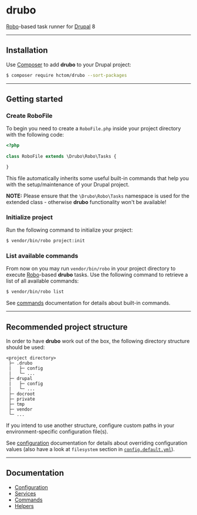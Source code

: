 # drubo

[Robo][robo]-based task runner for [Drupal][drupal] 8

---

## Installation

Use [Composer][composer] to add **drubo** to your Drupal project: 

```sh
$ composer require hctom/drubo --sort-packages
```

---

## Getting started

### Create RoboFile

To begin you need to create a ```RoboFile.php``` inside your project directory 
with the following code:

```php
<?php
 
class RoboFile extends \Drubo\Robo\Tasks {

}
```

This file automatically inherits some useful built-in commands that help you 
with the setup/maintenance of your Drupal project.

**NOTE:** Please ensure that the ```\Drubo\Robo\Tasks``` namespace is used for 
the extended class - otherwise **drubo** functionality won't be available!

### Initialize project

Run the following command to initialize your project:

```sh
$ vendor/bin/robo project:init
```

### List available commands

From now on you may run ```vendor/bin/robo``` in your project directory to 
execute [Robo][robo]-based **drubo** tasks. Use the following command to 
retrieve a list of all available commands:

```sh
$ vendor/bin/robo list
```

See [commands][toc.commands] documentation for details about built-in commands.

---

## Recommended project structure

In order to have **drubo** work out of the box, the following directory 
structure should be used:

```
<project directory>
 ├─ .drubo
 |   ├─ config
 |   └─ ...
 ├─ drupal
 |   ├─ config
 |   └─ ...
 ├─ docroot
 ├─ private
 ├─ tmp
 ├─ vendor
 └─ ...
```

If you intend to use another structure, configure custom paths in your 
environment-specific configuration file(s). 

See [configuration][toc.configuration] documentation for details about overriding 
configuration values (also have a look at ```filesystem``` section in
[```config.default.yml```][config]).

---

## Documentation

* [Configuration][toc.configuration]
* [Services][toc.services]
* [Commands][toc.commands]
* [Helpers][toc.helpers]

[composer]: https://getcomposer.org/
[config]: config.default.yml
[drupal]: https://drupal.org/
[robo]: http://robo.li/
[toc.commands]: docs/commands.md
[toc.configuration]: docs/configuration.md
[toc.helpers]: docs/helpers.md
[toc.services]: docs/services.md
